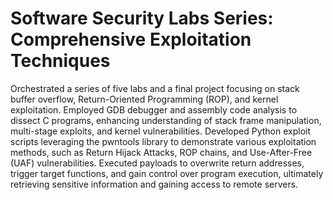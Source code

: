 # Software Security Labs Series: Comprehensive Exploitation Techniques
Orchestrated a series of five labs and a final project focusing on stack buffer overflow, Return-Oriented
Programming (ROP), and kernel exploitation.
Employed GDB debugger and assembly code analysis to dissect C programs, enhancing understanding of stack
frame manipulation, multi-stage exploits, and kernel vulnerabilities.
Developed Python exploit scripts leveraging the pwntools library to demonstrate various exploitation methods,
such as Return Hijack Attacks, ROP chains, and Use-After-Free (UAF) vulnerabilities.
Executed payloads to overwrite return addresses, trigger target functions, and gain control over program
execution, ultimately retrieving sensitive information and gaining access to remote servers.
